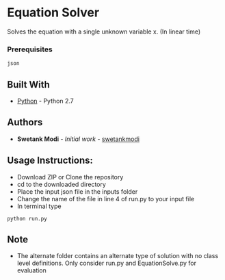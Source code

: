 # Equation Solver

Solves the equation with a single unknown variable x. (In linear time)

### Prerequisites


```
json
```

## Built With

* [Python](http://www.python.org/) - Python 2.7

## Authors

* **Swetank Modi** - *Initial work* - [swetankmodi](https://github.com/swetankmodi)


## Usage Instructions:

* Download ZIP or Clone the repository
* cd to the downloaded directory
* Place the input json file in the inputs folder
* Change the name of the file in line 4 of run.py to your input file
* In terminal type

```
python run.py
```

## Note

* The alternate folder contains an alternate type of solution with no class level definitions. Only consider run.py and EquationSolve.py for evaluation
